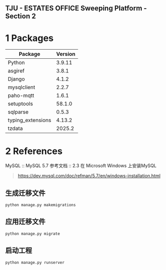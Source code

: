 TJU - ESTATES OFFICE Sweeping Platform - Section 2
---

# 1 Packages

| Package           | Version |
| ----------------- | ------- |
| Python            | 3.9.11  |
| asgiref           | 3.8.1   |
| Django            | 4.1.2   |
| mysqlclient       | 2.2.7   |
| paho-mqtt         | 1.6.1   |
| setuptools        | 58.1.0  |
| sqlparse          | 0.5.3   |
| typing_extensions | 4.13.2  |
| tzdata            | 2025.2  |


# 2 References

MySQL :: MySQL 5.7 参考文档 :: 2.3 在 Microsoft Windows 上安装MySQL
> https://dev.mysql.com/doc/refman/5.7/en/windows-installation.html

## 生成迁移文件
```python manage.py makemigrations```

## 应用迁移文件
```python manage.py migrate```

## 启动工程
```python manage.py runserver```